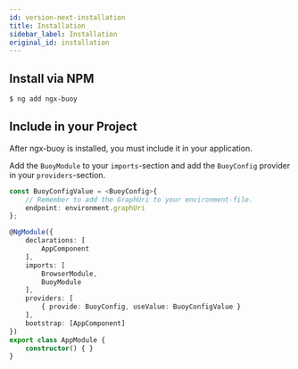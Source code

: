 ```yaml
---
id: version-next-installation
title: Installation
sidebar_label: Installation
original_id: installation
---
```


## Install via NPM

```bash
$ ng add ngx-buoy
```


## Include in your Project
After ngx-buoy is installed, you must include it in your application.

Add the `BuoyModule` to your `imports`-section and add the `BuoyConfig` provider in your `providers`-section.

````typescript
const BuoyConfigValue = <BuoyConfig>{
    // Remember to add the GraphUri to your environment-file.
    endpoint: environment.graphUri
};

@NgModule({
    declarations: [
        AppComponent
    ],
    imports: [
        BrowserModule,
        BuoyModule
    ],
    providers: [
        { provide: BuoyConfig, useValue: BuoyConfigValue }
    ],
    bootstrap: [AppComponent]
})
export class AppModule {
    constructor() { }
}
````

## 
